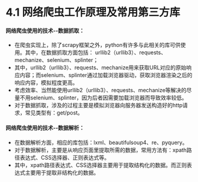# 4.1 网络爬虫工作原理及常用第三方库

#### 网络爬虫使用的技术--数据抓取： <a id="&#x7F51;&#x7EDC;&#x722C;&#x866B;&#x4F7F;&#x7528;&#x7684;&#x6280;&#x672F;--&#x6570;&#x636E;&#x6293;&#x53D6;&#xFF1A;"></a>

* 在爬虫实现上，除了scrapy框架之外，python有许多与此相关的库可供使用。其中，在数据抓取方面包括： urllib2（urllib3）、requests、mechanize、selenium、splinter；
* 其中，urllib2（urllib3）、requests、mechanize用来获取URL对应的原始响应内容；而selenium、splinter通过加载浏览器驱动，获取浏览器渲染之后的响应内容，模拟程度更高。
* 考虑效率、当然能使用urllib2（urllib3）、requests、mechanize等解决的尽量不用selenium、splinter，因为后者因需要加载浏览器而导致效率较低。
* 对于数据抓取，涉及的过程主要是模拟浏览器向服务器发送构造好的http请求，常见类型有：get/post。

#### 网络爬虫使用的技术--数据解析： <a id="&#x7F51;&#x7EDC;&#x722C;&#x866B;&#x4F7F;&#x7528;&#x7684;&#x6280;&#x672F;--&#x6570;&#x636E;&#x89E3;&#x6790;&#xFF1A;"></a>

* 在数据解析方面，相应的库包括：lxml、beautifulsoup4、re、pyquery。
* 对于数据解析，主要是从响应页面里提取所需的数据，常用方法有：xpath路径表达式、CSS选择器、正则表达式等。
* 其中，xpath路径表达式、CSS选择器主要用于提取结构化的数据。而正则表达式主要用于提取非结构化的数据。

